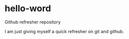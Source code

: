 # hello-word
Github refresher repository

I am just giving myself a quick refresher on git and github.

